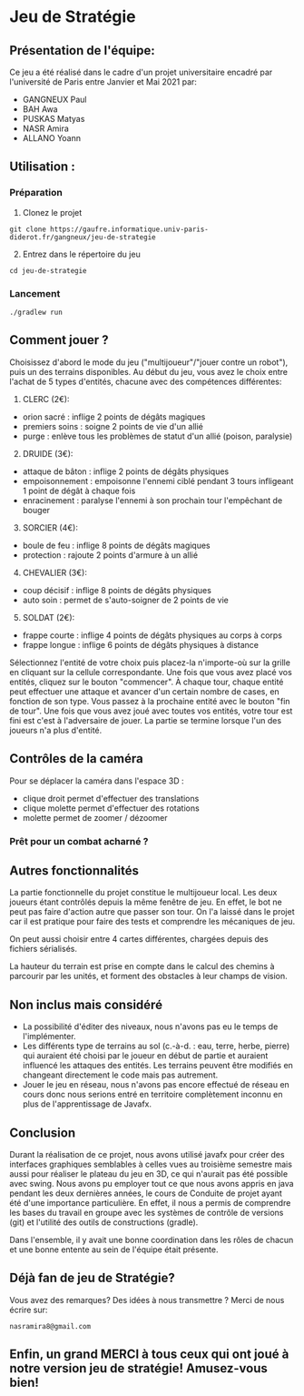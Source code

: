 # Jeu de Stratégie 

## Présentation de l'équipe:
Ce jeu a été réalisé dans le cadre d'un projet universitaire encadré par l'université de Paris entre Janvier et Mai 2021 par:
*  GANGNEUX Paul
*  BAH Awa
*  PUSKAS Matyas
*  NASR Amira
*  ALLANO Yoann

## Utilisation : 

### Préparation

1.  Clonez le projet
```
git clone https://gaufre.informatique.univ-paris-diderot.fr/gangneux/jeu-de-strategie
```

2.  Entrez dans le répertoire du jeu
```
cd jeu-de-strategie
```

### Lancement
```
./gradlew run
```

## Comment jouer ?
Choisissez d'abord le mode du jeu ("multijoueur"/"jouer contre un robot"), puis un des terrains disponibles. Au début du jeu, vous avez le choix entre l'achat de 5 types d'entités, chacune avec des compétences différentes:
1.  CLERC (2€): 
* orion sacré : inflige 2 points de dégâts magiques
* premiers soins : soigne 2 points de vie d'un allié
* purge : enlève tous les problèmes de statut d'un allié (poison, paralysie)

2.  DRUIDE (3€): 
* attaque de bâton : inflige 2 points de dégâts physiques
* empoisonnement : empoisonne l'ennemi ciblé pendant 3 tours infligeant 1 point de dégât à chaque fois
* enracinement : paralyse l'ennemi à son prochain tour l'empêchant de bouger

3.  SORCIER (4€): 
* boule de feu : inflige 8 points de dégâts magiques
* protection : rajoute 2 points d'armure à un allié

4.  CHEVALIER (3€): 
* coup décisif : inflige 8 points de dégâts physiques
* auto soin : permet de s'auto-soigner de 2 points de vie

5.  SOLDAT (2€): 
* frappe courte : inflige 4 points de dégâts physiques au corps à corps
* frappe longue : inflige 6 points de dégâts physiques à distance

Sélectionnez l'entité de votre choix puis placez-la n'importe-où sur la grille en cliquant sur la cellule correspondante. Une fois que vous avez placé vos entités, cliquez sur le bouton "commencer". À chaque tour, chaque entité peut effectuer une attaque et avancer d'un certain nombre de cases, en fonction de son type. Vous passez à la prochaine entité avec le bouton "fin de tour". Une fois que vous avez joué avec toutes vos entités, votre tour est fini est c'est à l'adversaire de jouer. La partie se termine lorsque l'un des joueurs n'a plus d'entité. 

## Contrôles de la caméra
Pour se déplacer la caméra dans l'espace 3D :
* clique droit permet d'effectuer des translations
* clique molette permet d'effectuer des rotations
* molette permet de zoomer / dézoomer

### Prêt pour un combat acharné ?

## Autres fonctionnalités
La partie fonctionnelle du projet constitue le multijoueur local. Les deux joueurs étant contrôlés depuis la même fenêtre de jeu. En effet, le bot ne peut pas faire d'action autre que passer son tour. On l'a laissé dans le projet car il est pratique pour faire des tests et comprendre les mécaniques de jeu.

On peut aussi choisir entre 4 cartes différentes, chargées depuis des fichiers sérialisés.

La hauteur du terrain est prise en compte dans le calcul des chemins à parcourir par les unités, et forment des obstacles à leur champs de vision.


## Non inclus mais considéré
* La possibilité d'éditer des niveaux, nous n'avons pas eu le temps de l'implémenter.
* Les différents type de terrains au sol (c.-à-d. : eau, terre, herbe, pierre) qui auraient été choisi par le joueur en début de partie et auraient influencé les attaques des entités. Les terrains peuvent être modifiés en changeant directement le code mais pas autrement.
* Jouer le jeu en réseau, nous n'avons pas encore effectué de réseau en cours donc nous serions entré en territoire complètement inconnu en plus de l'apprentissage de Javafx.


## Conclusion
Durant la réalisation de ce projet, nous avons utilisé javafx pour créer des interfaces graphiques semblables à celles vues au troisième semestre mais aussi pour réaliser le plateau du jeu en 3D, ce qui n'aurait pas été possible avec swing.
Nous avons pu employer tout ce que nous avons appris en java pendant les deux dernières années, le cours de Conduite de projet ayant été d'une importance particulière. En effet, il nous a permis de comprendre les bases du travail en groupe avec les systèmes de contrôle de versions (git) et l'utilité des outils de constructions (gradle).

Dans l'ensemble, il y avait une bonne coordination dans les rôles de chacun et une bonne entente au sein de l'équipe était présente.

## Déjà fan de jeu de Stratégie?
Vous avez des remarques? Des idées à nous transmettre ? Merci de nous écrire sur:
```
nasramira8@gmail.com
```
## Enfin, un grand MERCI à tous ceux qui ont joué à notre version jeu de stratégie! Amusez-vous bien!
